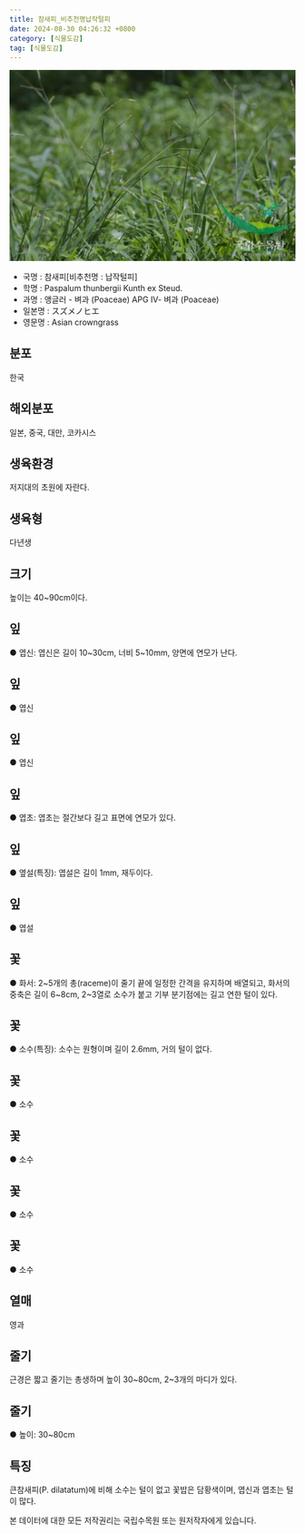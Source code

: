 ```yaml
---
title: 참새피_비추천명납작털피
date: 2024-08-30 04:26:32 +0800
category: [식물도감]
tag: [식물도감]
---
```




![참새피[비추천명 : 납작털피]](/assets/img/fileUpload/plants/basic/Gramineae/Paspalum/14618/1_th2.JPG)
- 국명 : 참새피[비추천명 : 납작털피]
- 학명 : Paspalum thunbergii Kunth ex Steud.
- 과명 : 앵글러 - 벼과 (Poaceae) APG Ⅳ- 벼과 (Poaceae)
- 일본명 : スズメノヒエ
- 영문명 : Asian crowngrass


## 분포
한국
## 해외분포
일본, 중국, 대만, 코카시스
## 생육환경
저지대의 초원에 자란다.
## 생육형
다년생
## 크기
높이는 40~90cm이다.
## 잎
● 엽신: 엽신은 길이 10~30cm, 너비 5~10mm, 양면에 연모가 난다.
## 잎
● 엽신
## 잎
● 엽신
## 잎
● 엽초: 엽초는 절간보다 길고 표면에 연모가 있다.
## 잎
● 옆설(특징): 엽설은 길이 1mm, 재두이다.
## 잎
● 엽설
## 꽃
● 화서: 2~5개의 총(raceme)이 줄기 끝에 일정한 간격을 유지하며 배열되고, 화서의 중축은 길이 6~8cm, 2~3열로 소수가 붙고 기부 분기점에는 길고 연한 털이 있다.
## 꽃
● 소수(특징): 소수는 원형이며 길이 2.6mm, 거의 털이 없다.
## 꽃
● 소수
## 꽃
● 소수
## 꽃
● 소수
## 꽃
● 소수
## 열매
영과
## 줄기
근경은 짧고 줄기는 총생하며 높이 30~80cm, 2~3개의 마디가 있다.
## 줄기
● 높이: 30~80cm
## 특징
큰참새피(P. dilatatum)에 비해 소수는 털이 없고 꽃밥은 담황색이며, 엽신과 엽초는 털이 많다.






본 데이터에 대한 모든 저작권리는 국립수목원 또는 원저작자에게 있습니다.
